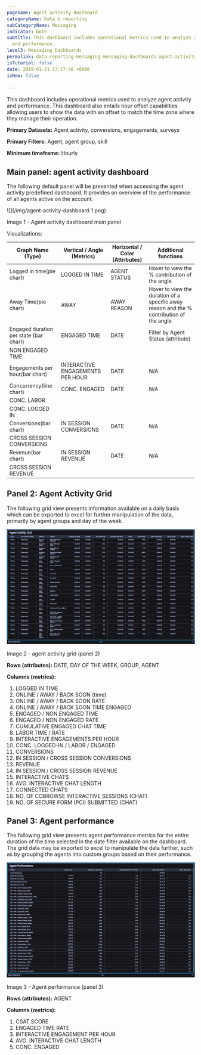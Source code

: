 ```yaml
---
pagename: Agent activity dashboard
categoryName: Data & reporting
subCategoryName: Messaging
indicator: both
subtitle: This dashboard includes operational metrics used to analyze agent activity
  and performance.
level3: Messaging Dashboards
permalink: data-reporting-messaging-messaging-dashboards-agent-activity-dashboard.html
isTutorial: false
date: 2019-01-21 13:17:48 +0000
isNew: false

---
```

This dashboard includes operational metrics used to analyze agent activity and performance. This dashboard also entails hour offset capabilities allowing users to show the data with an offset to match the time zone where they manage their operation.

**Primary Datasets:** Agent activity, conversions, engagements, surveys

**Primary Filters:** Agent, agent group, skill

**Minimum timeframe:** Hourly

## Main panel: agent activity dashboard

The following default panel will be presented when accessing the agent activity predefined dashboard. It provides an overview of the performance of all agents active on the account.

![](/img/agent-activity-dashboard 1.png)

Image 1 - Agent activity dashboard main panel

Visualizations:

| Graph Name (Type) | Vertical / Angle (Metrics) | Horizontal / Color (Attributes) | Additional functions |
| --- | --- | --- | --- |
| Logged in time(pie chart) | LOGGED IN TIME | AGENT STATUS | Hover to view the % contribution of the angle |
| Away Time(pie chart) | AWAY | AWAY REASON | Hover to view the duration of a specific away reason and the % contribution of the angle |
| Engaged duration per state (bar chart) | ENGAGED TIME | DATE | Filter by Agent Status (attribute) |
| NON ENGAGED TIME |  |  |  |
| Engagements per hour(bar chart) | INTERACTIVE ENGAGEMENTS PER HOUR | DATE | N/A |
| Concurrency(line chart) | CONC. ENGAGED | DATE | N/A |
| CONC. LABOR |  |  |  |
| CONC. LOGGED IN |  |  |  |
| Conversions(bar chart) | IN SESSION CONVERSIONS | DATE | N/A |
| CROSS SESSION CONVERSIONS |  |  |  |
| Revenue(bar chart) | IN SESSION REVENUE | DATE | N/A |
| CROSS SESSION REVENUE |  |  |  |

## Panel 2: Agent Activity Grid

The following grid view presents information available on a daily basis which can be exported to excel for further manipulation of the data, primarily by agent groups and day of the week.

![](/img/agent-activity-dashboard2.png)

Image 2 - agent activity grid (panel 2)

**Rows (attributes):** DATE, DAY OF THE WEEK, GROUP, AGENT

**Columns (metrics):**

 1. LOGGED IN TIME
 2. ONLINE / AWAY / BACK SOON (time)
 3. ONLINE / AWAY / BACK SOON RATE
 4. ONLINE / AWAY / BACK SOON TIME ENGAGED
 5. ENGAGED / NON ENGAGED TIME
 6. ENGAGED / NON ENGAGED RATE
 7. CUMULATIVE ENGAGED CHAT TIME
 8. LABOR TIME / RATE
 9. INTERACTIVE ENGAGEMENTS PER HOUR
10. CONC. LOGGED-IN / LABOR / ENGAGED
11. CONVERSIONS
12. IN SESSION / CROSS SESSION CONVERSIONS
13. REVENUE
14. IN SESSION / CROSS SESSION REVENUE
15. INTERACTIVE CHATS
16. AVG. INTERACTIVE CHAT LENGTH
17. CONNECTED CHATS
18. NO. OF COBROWSE INTERACTIVE SESSIONS (CHAT)
19. NO. OF SECURE FORM (PCI) SUBMITTED (CHAT)

## Panel 3: Agent performance

The following grid view presents agent performance metrics for the entire duration of the time selected in the date filter available on the dashboard. The grid data may be exported to excel to manipulate the data further, such as by grouping the agents into custom groups based on their performance.

![](/img/agent-activity-dashboard3.png)

Image 3 - Agent performance (panel 3)

**Rows (attributes):** AGENT

**Columns (metrics):**

1. CSAT SCORE
2. ENGAGED TIME RATE
3. INTERACTIVE ENGAGEMENT PER HOUR
4. AVG. INTERACTIVE CHAT LENGTH
5. CONC. ENGAGED